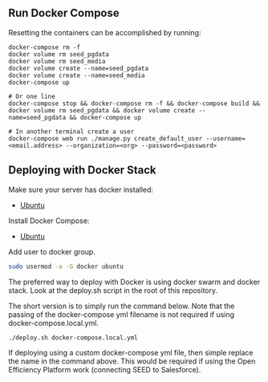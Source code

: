 ## Run Docker Compose

Resetting the containers can be accomplished by running:

```
docker-compose rm -f
docker volume rm seed_pgdata
docker volume rm seed_media
docker volume create --name=seed_pgdata
docker volume create --name=seed_media
docker-compose up

# Or one line
docker-compose stop && docker-compose rm -f && docker-compose build && docker volume rm seed_pgdata && docker volume create --name=seed_pgdata && docker-compose up

# In another terminal create a user
docker-compose web run ./manage.py create_default_user --username=<email.address> --organization=<org> --password=<password>
```

## Deploying with Docker Stack

Make sure your server has docker installed:

- [Ubuntu](https://docs.docker.com/install/linux/docker-ce/ubuntu/#prerequisites)

Install Docker Compose:

- [Ubuntu](https://docs.docker.com/compose/install/#install-compose)

Add user to docker group.

```bash
sudo usermod -a -G docker ubuntu
```

The preferred way to deploy with Docker is using docker swarm and docker stack.
Look at the deploy.sh script in the root of this repository.

The short version is to simply run the command below. Note that the passing of the docker-compose yml filename is not required if using docker-compose.local.yml.

```bash
./deploy.sh docker-compose.local.yml
```

If deploying using a custom docker-compose yml file, then simple replace the name in the command above. This would be required if using the Open Efficiency Platform work (connecting SEED to Salesforce).
